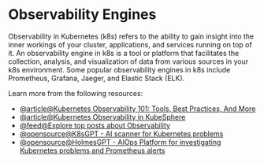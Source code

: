 # Observability Engines

Observability in Kubernetes (k8s) refers to the ability to gain insight into the inner workings of your cluster, applications, and services running on top of it. An observability engine in k8s is a tool or platform that facilitates the collection, analysis, and visualization of data from various sources in your k8s environment. Some popular observability engines in k8s include Prometheus, Grafana, Jaeger, and Elastic Stack (ELK).

Learn more from the following resources:

- [@article@Kubernetes Observability 101: Tools, Best Practices, And More](https://www.cloudzero.com/blog/kubernetes-observability)
- [@article@Kubernetes Observability in KubeSphere](https://kubesphere.io/observability/)
- [@feed@Explore top posts about Observability](https://app.daily.dev/tags/observability?ref=roadmapsh)
- [@opensource@K8sGPT - AI scanner for Kubernetes problems](https://github.com/k8sgpt-ai/k8sgpt)
- [@opensource@HolmesGPT - AIOps Platform for investigating Kubernetes problems and Prometheus alerts](https://github.com/robusta-dev/holmesgpt/)
